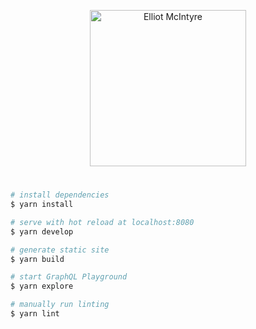 <div align="center">
    <p>
        <img src="https://cdn.jsdelivr.net/gh/lemcii/portfolio@master/src/assets/svg/signature.svg" width="250" alt="Elliot McIntyre">
    </p>
</div>
<h1>
    <!-- elliotmcintyre.com -->
</h1>

```bash
# install dependencies
$ yarn install

# serve with hot reload at localhost:8080
$ yarn develop

# generate static site
$ yarn build

# start GraphQL Playground
$ yarn explore

# manually run linting
$ yarn lint
```

